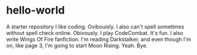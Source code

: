 # hello-world
A starter repository
I like coding. Ovibouisly. I also can't spell sometimes without spell check online. Obivously. I play CodeCombat. It's fun. I also write Wings Of Fire fanfiction. I'm reading Darkstalker, and even though I'm on, like page 3, I'm going to start Moon Rising. Yeah. Bye.
